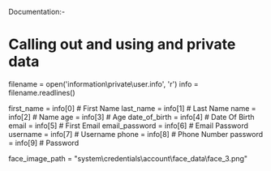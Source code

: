 Documentation:-

# Calling out and using and private data
filename = open('information\\private\\user.info', 'r')
info = filename.readlines()

first_name = info[0] # First Name
last_name = info[1] # Last Name
name = info[2] # Name
age = info[3] # Age
date_of_birth = info[4] # Date Of Birth
email = info[5] # First Email
email_password = info[6] # Email Password
username = info[7] # Username
phone = info[8] # Phone Number
password = info[9] # Password

face_image_path = "system\\credentials\\account\\face_data\\face_3.png"
